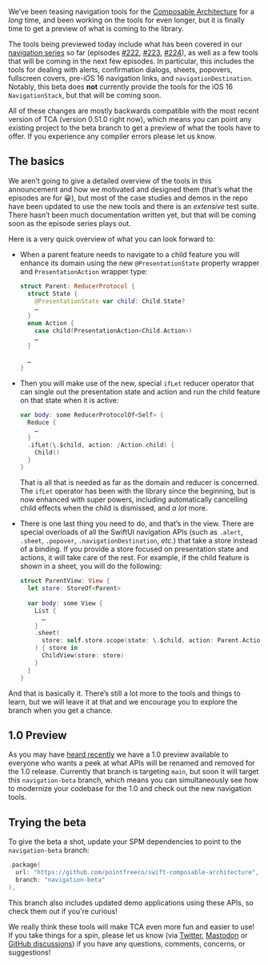 We’ve been teasing navigation tools for the
[Composable Architecture](http://github.com/pointfreeco/swift-composable-architecture) for a _long_
time, and been working on the tools for even longer, but it is finally time to get a preview of what
is coming to the library.

The tools being previewed today include what has been covered in our
[navigation series](https://www.pointfree.co/collections/composable-architecture/navigation) so far
(episodes [#222](https://www.pointfree.co/episodes/222),
[#223](https://www.pointfree.co/episodes/223), [#224](https://www.pointfree.co/episodes/224)), as
well as a few tools that will be coming in the next few episodes. In particular, this includes the
tools for dealing with alerts, confirmation dialogs, sheets, popovers, fullscreen covers, pre-iOS 16
navigation links, and `navigationDestination`. Notably, this beta does **not** currently provide the
tools for the iOS 16 `NavigationStack`, but that will be coming soon.

All of these changes are mostly backwards compatible with the most recent version of TCA (version
0.51.0 right now), which means you can point any existing project to the beta branch to get a
preview of what the tools have to offer. If you experience any compiler errors please let us know.

## The basics

We aren’t going to give a detailed overview of the tools in this announcement and how we motivated
and designed them (that’s what the episodes are for 😀), but most of the case studies and demos in
the repo have been updated to use the new tools and there is an _extensive_ test suite. There hasn’t
been much documentation written yet, but that will be coming soon as the episode series plays out.

Here is a very quick overview of what you can look forward to:

  - When a parent feature needs to navigate to a child feature you will enhance its domain using the
    new `@PresentationState` property wrapper and `PresentationAction` wrapper type:
  
    ```swift
    struct Parent: ReducerProtocol {
      struct State {
        @PresentationState var child: Child.State?
        …
      }
      enum Action {
        case child(PresentationAction<Child.Action>)
        …
      }
  
      …
    }
    ```
  
  - Then you will make use of the new, special `ifLet` reducer operator that can single out the
    presentation state and action and run the child feature on that state when it is active:
  
    ```swift
    var body: some ReducerProtocolOf<Self> {
      Reduce {
        …
      }
      .ifLet(\.$child, action: /Action.child) {
        Child()
      }
    }
    ```
  
    That is all that is needed as far as the domain and reducer is concerned. The `ifLet` operator
    has been with the library since the beginning, but is now enhanced with super powers, including
    automatically cancelling child effects when the child is dismissed, and *a lot* more.
  
  - There is one last thing you need to do, and that’s in the view. There are special overloads of
    all the SwiftUI navigation APIs (such as `.alert`, `.sheet`, `.popover`,
    `.navigationDestination`, _etc._) that take a store instead of a binding. If you provide a store
    focused on presentation state and actions, it will take care of the rest. For example, if the
    child feature is shown in a sheet, you will do the following:
  
    ```swift
    struct ParentView: View {
      let store: StoreOf<Parent>
  
      var body: some View {
        List {
          …
        }
        .sheet(
          store: self.store.scope(state: \.$child, action: Parent.Action.child)
        ) { store in
          ChildView(store: store)
        }
      }
    }
    ```

And that is basically it. There’s still a lot more to the tools and things to learn, but we will
leave it at that and we encourage you to explore the branch when you get a chance.

## 1.0 Preview

As you may have
[heard recently](https://github.com/pointfreeco/swift-composable-architecture/discussions/1905) we
have a 1.0 preview available to everyone who wants a peek at what APIs will be renamed and removed
for the 1.0 release. Currently that branch is targeting `main`, but soon it will target this
`navigation-beta` branch, which means you can simultaneously see how to modernize your codebase for
the 1.0 and check out the new navigation tools.

## Trying the beta

To give the beta a shot, update your SPM dependencies to point to the `navigation-beta` branch:

```swift
.package(
  url: "https://github.com/pointfreeco/swift-composable-architecture",
  branch: "navigation-beta"
),
```

This branch also includes updated demo applications using these APIs, so check them out if you're
curious!

We really think these tools will make TCA even more fun and easier to use! If you take things for a
spin, please let us know (via [Twitter](http://twitter.com/pointfreeco),
[Mastodon](http://hachyderm.io/@pointfreeco) or
[GitHub discussions](http://github.com/pointfreeco/swift-composable-architecture/discussions)) if
you have any questions, comments, concerns, or suggestions!
